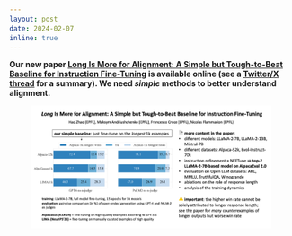 ```yaml
---
layout: post
date: 2024-02-07 
inline: true
---
```



**Our new paper [Long Is More for Alignment: A Simple but Tough-to-Beat Baseline for Instruction Fine-Tuning](https://arxiv.org/abs/2402.04833) is available online (see a [Twitter/X thread](https://twitter.com/maksym_andr/status/1755636355537715564) for a summary). We need _simple_ methods to better understand alignment.**
<div style="text-align: center;">
  <img src="./assets/img/publication_preview/longismore_summary_slide.png" width="85%"/>
</div>

